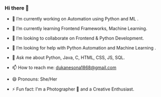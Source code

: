 ### Hi there 👋



- 🔭 I’m currently working on Automation using Python and ML .
  
- 🌱 I’m currently learning Frontend Frameworks, Machine Learning.
 
- 👯 I’m looking to collaborate on Frontend & Python Development.
  
- 🤔 I’m looking for help with Python Automation and Machine Learning .
 
- 💬 Ask me about Python, Java, C, HTML, CSS, JS, SQL.
  
- 📫 How to reach me: dukanesona1868@gmail.com
- 😄 Pronouns: She/Her
  
- ⚡ Fun fact: I'm a Photographer 📸 and a Creative Enthusiast.
  
